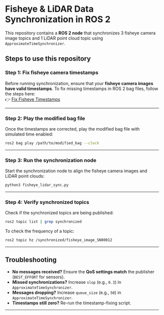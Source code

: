 # Fisheye & LiDAR Data Synchronization in ROS 2

This repository contains a **ROS 2 node** that synchronizes 3 fisheye camera image topics and 1 LiDAR point cloud topic using `ApproximateTimeSynchronizer`.

## **Steps to use this repository**

### **Step 1: Fix fisheye camera timestamps**
Before running synchronization, ensure that your **fisheye camera images have valid timestamps**. To fix missing timestamps in ROS 2 bag files, follow the steps here:  
👉 [Fix Fisheye Timestamps](https://github.com/Prabuddhi-05/fix_fisheye)

---

### **Step 2: Play the modified bag file**
Once the timestamps are corrected, play the modified bag file with simulated time enabled:
```bash
ros2 bag play /path/to/modified_bag --clock
```

---

### **Step 3: Run the synchronization node**
Start the synchronization node to align the fisheye camera images and LiDAR point clouds:
```bash
python3 fisheye_lidar_sync.py
```

---

### **Step 4: Verify synchronized topics**
Check if the synchronized topics are being published:
```bash
ros2 topic list | grep synchronized
```
To check the frequency of a topic:
```bash
ros2 topic hz /synchronized/fisheye_image_SN00012
```

---

## **Troubleshooting**
- **No messages received?** Ensure the **QoS settings match** the publisher (`BEST_EFFORT` for sensors).  
- **Missed synchronizations?** Increase `slop` (e.g., `0.3`) in `ApproximateTimeSynchronizer`.  
- **Messages dropping?** Increase `queue_size` (e.g., `50`) in `ApproximateTimeSynchronizer`.    
- **Timestamps still zero?** Re-run the timestamp-fixing script.

---


